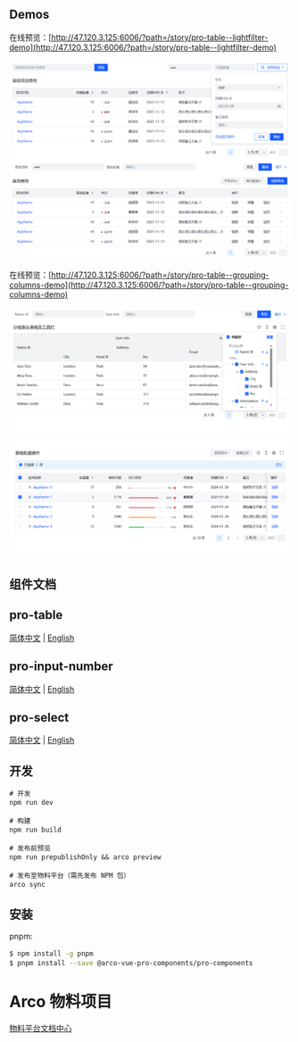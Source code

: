 ## Demos

在线预览：[http://47.120.3.125:6006/?path=/story/pro-table--lightfilter-demo](http://47.120.3.125:6006/?path=/story/pro-table--lightfilter-demo)

![pro-table筛选](/packages/pro-components/assets/images/pro-table.png)

在线预览：[http://47.120.3.125:6006/?path=/story/pro-table--grouping-columns-demo](http://47.120.3.125:6006/?path=/story/pro-table--grouping-columns-demo)

![pro-table筛选](/packages/pro-components/assets/images/group-columns-setting.png)
![pro-table筛选](/packages/pro-components/assets/images/table-alert.png)

## 组件文档

## pro-table

[简体中文](/packages/pro-components/components/pro-table/README.md) | [English](/packages/pro-components/components/pro-table/README.en-US.md)

## pro-input-number

[简体中文](/packages/pro-components/components/pro-input-number/README.md) | [English](/packages/pro-components/components/pro-input-number/README.en-US.md)

## pro-select

[简体中文](/packages/pro-components/components/pro-select/README.md) | [English](/packages/pro-components/components/pro-select/README.en-US.md)

## 开发

```
# 开发
npm run dev

# 构建
npm run build

# 发布前预览
npm run prepublishOnly && arco preview

# 发布至物料平台（需先发布 NPM 包）
arco sync
```

## 安装

pnpm:

```bash
$ npm install -g pnpm
$ pnpm install --save @arco-vue-pro-components/pro-components
```

# Arco 物料项目

[物料平台文档中心](https://arco.design/docs/material/guide)
